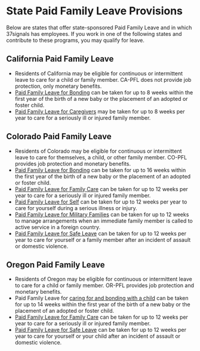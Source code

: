 # State Paid Family Leave Provisions

Below are states that offer state-sponsored Paid Family Leave and in which 37signals has employees. If you work in one of the following states and contribute to these programs, you may qualify for leave.

## California Paid Family Leave
- Residents of California may be eligible for continuous or intermittent leave to care for a child or family member. CA-PFL does not provide job protection, only monetary benefits.
- [Paid Family Leave for Bonding](https://edd.ca.gov/en/disability/paid-family-leave/) can be taken for up to 8 weeks within the first year of the birth of a new baby or the placement of an adopted or foster child. 
- [Paid Family Leave for Caregivers](https://edd.ca.gov/en/disability/paid-family-leave/caregivers/) may be taken for up to 8 weeks per year to care for a seriously ill or injured family member.

## Colorado Paid Family Leave 
- Residents of Colorado may be eligible for continuous or intermittent leave to care for themselves, a child, or other family member. CO-PFL provides job protection and monetary benefits.
- [Paid Family Leave for Bonding](https://famli.colorado.gov/individuals-and-families/parental-bonding-leave) can be taken for up to 16 weeks within the first year of the birth of a new baby or the placement of an adopted or foster child. 
- [Paid Family Leave for Family Care](https://famli.colorado.gov/individuals-and-families/medical-leave-to-care-for-a-family-member) can be taken for up to 12 weeks per year to care for a seriously ill or injured family member. 
- [Paid Family Leave for Self](https://famli.colorado.gov/individuals-and-families/medical-leave-to-care-for-yourself) can be taken for up to 12 weeks per year to care for yourself during a serious illness or injury.
- [Paid Family Leave for Military Families](https://famli.colorado.gov/individuals-and-families/military-family-members-exigency-leave) can be taken for up to 12 weeks to manage arrangements when an immediate family member is called to active service in a foreign country. 
- [Paid Family Leave for Safe Leave](https://famli.colorado.gov/individuals-and-families/safe-leave-domestic-violence) can be taken for up to 12 weeks per year to care for yourself or a family member after an incident of assault or domestic violence.

## Oregon Paid Family Leave 
- Residents of Oregon may be eligible for continuous or intermittent leave to care for a child or family member. OR-PFL provides job protection and monetary benefits. 
- Paid Family Leave for [caring for and bonding with a child](https://paidleave.oregon.gov/employees/applying-for-family-leave.html) can be taken for up to 14 weeks within the first year of the birth of a new baby or the placement of an adopted or foster child. 
- [Paid Family Leave for Family Care](https://paidleave.oregon.gov/employees/applying-for-family-leave.html) can be taken for up to 12 weeks per year to care for a seriously ill or injured family member.
- [Paid Family Leave for Safe Leave](https://paidleave.oregon.gov/employees/applying-for-safe-leave.html) can be taken for up to 12 weeks per year to care for yourself or your child after an incident of assault or domestic violence.
